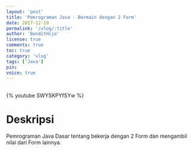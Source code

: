 ```yaml
---
layout: 'post'
title: 'Pemrograman Java - Bermain dengan 2 Form'
date: 2017-12-19
permalink: '/vlog/:title'
author: 'BanditHijo'
license: true
comments: true
toc: true
category: 'vlog'
tags: ['Java']
pin:
voice: true
---
```


<div style="margin-top:30px;"></div>

{% youtube SWYSKPYfSYw %}

# Deskripsi

Pemrograman Java Dasar tentang bekerja dengan 2 Form dan mengambil nilai dari Form lainnya.
